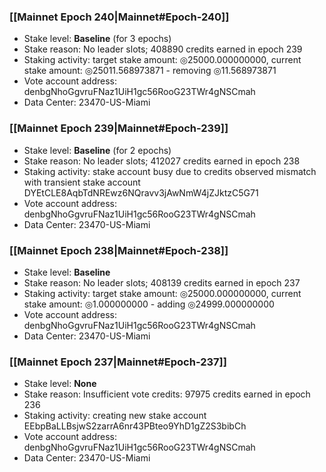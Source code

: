 ### [[Mainnet Epoch 240|Mainnet#Epoch-240]]
* Stake level: **Baseline** (for 3 epochs)
* Stake reason: No leader slots; 408890 credits earned in epoch 239
* Staking activity: target stake amount: ◎25000.000000000, current stake amount: ◎25011.568973871 - removing ◎11.568973871
* Vote account address: denbgNhoGgvruFNaz1UiH1gc56RooG23TWr4gNSCmah
* Data Center: 23470-US-Miami
### [[Mainnet Epoch 239|Mainnet#Epoch-239]]
* Stake level: **Baseline** (for 2 epochs)
* Stake reason: No leader slots; 412027 credits earned in epoch 238
* Staking activity: stake account busy due to credits observed mismatch with transient stake account DYEtCLE8AqbTdNREwz6NQravv3jAwNmW4jZJktzC5G71
* Vote account address: denbgNhoGgvruFNaz1UiH1gc56RooG23TWr4gNSCmah
* Data Center: 23470-US-Miami
### [[Mainnet Epoch 238|Mainnet#Epoch-238]]
* Stake level: **Baseline**
* Stake reason: No leader slots; 408139 credits earned in epoch 237
* Staking activity: target stake amount: ◎25000.000000000, current stake amount: ◎1.000000000 - adding ◎24999.000000000
* Vote account address: denbgNhoGgvruFNaz1UiH1gc56RooG23TWr4gNSCmah
* Data Center: 23470-US-Miami
### [[Mainnet Epoch 237|Mainnet#Epoch-237]]
* Stake level: **None**
* Stake reason: Insufficient vote credits: 97975 credits earned in epoch 236
* Staking activity: creating new stake account EEbpBaLLBsjwS2zarrA6nr43PBteo9YhD1gZ2S3bibCh
* Vote account address: denbgNhoGgvruFNaz1UiH1gc56RooG23TWr4gNSCmah
* Data Center: 23470-US-Miami